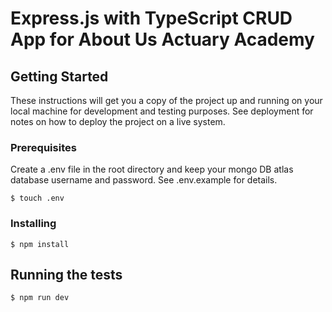 # Express.js with TypeScript CRUD App for About Us Actuary Academy

## Getting Started

These instructions will get you a copy of the project up and running on your local machine for development and testing purposes. See deployment for notes on how to deploy the project on a live system.

### Prerequisites

Create a .env file in the root directory and keep your mongo DB atlas database username and password. See .env.example for details.

```
$ touch .env
```

### Installing

```
$ npm install
```

## Running the tests

```
$ npm run dev
```
